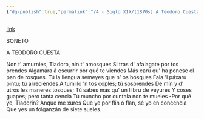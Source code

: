 ```yaml
---
{"dg-publish":true,"permalink":"/4 - Siglo XIX/(1870s) A Teodoro Cuesta/","tags":["#Siglo_19","central","Félix_Aramburu_y_Zuloaga","escrito","Oviedo","poema","carta"]}
---
```


[link](https://asturies.com/cavedaynava/soneto.txt)
  
SONETO

A TEODORO CUESTA

Non t' amurnies, Tiadoro, nin t' amosques 
Si tras d' afalagate por tos prendes 
Algamara á escurrir por qué te viendes 
Más caru qu' ha ponese el pan de rosques. 
Tú la llengua semeyes que n' os bosques 
Fala 'l páxaru pintu; tú arreciendes 
A tumillo 'n tos coples; tú sosprendes 
De mín y d' utros les maneres tosques; 
Tú sabes más qu' un llibru de veyures 
Y coses guapes; pero tanta cencia 
Tú muncho por cuntala non te mueles 
-Por qué ye, Tiadorín? Anque me xures 
Que ye por flin ó flan, sé yo en concencia 
Que yes un folganzán de siete sueles.